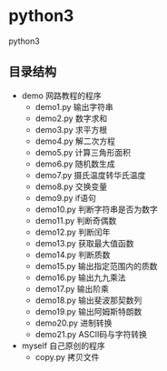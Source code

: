 # python3
python3

## 目录结构
- demo		网路教程的程序
    - demo1.py  输出字符串
    - demo2.py  数字求和
    - demo3.py  求平方根
    - demo4.py  解二次方程
    - demo5.py  计算三角形面积
    - demo6.py  随机数生成
    - demo7.py  摄氏温度转华氏温度
    - demo8.py  交换变量
    - demo9.py   if语句
    - demo10.py  判断字符串是否为数字
    - demo11.py  判断奇偶数
    - demo12.py  判断闰年
    - demo13.py  获取最大值函数
    - demo14.py  判断质数
    - demo15.py  输出指定范围内的质数
    - demo16.py  输出九九乘法
    - demo17.py  输出阶乘
    - demo18.py  输出斐波那契数列
    - demo19.py  输出阿姆斯特朗数
    - demo20.py  进制转换
    - demo21.py  ASCII码与字符转换
- myself	自己原创的程序
    - copy.py   拷贝文件
